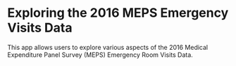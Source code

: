 # Exploring the 2016 MEPS Emergency Visits Data
This app allows users to explore various aspects of the 2016 Medical Expenditure Panel Survey (MEPS) Emergency Room Visits Data.
